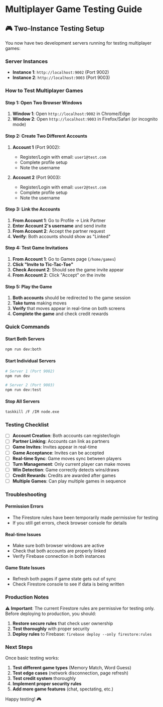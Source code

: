 # Multiplayer Game Testing Guide

## 🎮 **Two-Instance Testing Setup**

You now have two development servers running for testing multiplayer games:

### **Server Instances**
- **Instance 1**: `http://localhost:9002` (Port 9002)
- **Instance 2**: `http://localhost:9003` (Port 9003)

### **How to Test Multiplayer Games**

#### **Step 1: Open Two Browser Windows**
1. **Window 1**: Open `http://localhost:9002` in Chrome/Edge
2. **Window 2**: Open `http://localhost:9003` in Firefox/Safari (or incognito mode)

#### **Step 2: Create Two Different Accounts**
1. **Account 1** (Port 9002):
   - Register/Login with email: `user1@test.com`
   - Complete profile setup
   - Note the username

2. **Account 2** (Port 9003):
   - Register/Login with email: `user2@test.com`
   - Complete profile setup
   - Note the username

#### **Step 3: Link the Accounts**
1. **From Account 1**: Go to Profile → Link Partner
2. **Enter Account 2's username** and send invite
3. **From Account 2**: Accept the partner request
4. **Verify**: Both accounts should show as "Linked"

#### **Step 4: Test Game Invitations**
1. **From Account 1**: Go to Games page (`/home/games`)
2. **Click "Invite to Tic-Tac-Toe"**
3. **Check Account 2**: Should see the game invite appear
4. **From Account 2**: Click "Accept" on the invite

#### **Step 5: Play the Game**
1. **Both accounts** should be redirected to the game session
2. **Take turns** making moves
3. **Verify** that moves appear in real-time on both screens
4. **Complete the game** and check credit rewards

### **Quick Commands**

#### **Start Both Servers**
```bash
npm run dev:both
```

#### **Start Individual Servers**
```bash
# Server 1 (Port 9002)
npm run dev

# Server 2 (Port 9003) 
npm run dev:test
```

#### **Stop All Servers**
```bash
taskkill /F /IM node.exe
```

### **Testing Checklist**

- [ ] **Account Creation**: Both accounts can register/login
- [ ] **Partner Linking**: Accounts can link as partners
- [ ] **Game Invites**: Invites appear in real-time
- [ ] **Game Acceptance**: Invites can be accepted
- [ ] **Real-time Sync**: Game moves sync between players
- [ ] **Turn Management**: Only current player can make moves
- [ ] **Win Detection**: Game correctly detects wins/draws
- [ ] **Credit Rewards**: Credits are awarded after games
- [ ] **Multiple Games**: Can play multiple games in sequence

### **Troubleshooting**

#### **Permission Errors**
- The Firestore rules have been temporarily made permissive for testing
- If you still get errors, check browser console for details

#### **Real-time Issues**
- Make sure both browser windows are active
- Check that both accounts are properly linked
- Verify Firebase connection in both instances

#### **Game State Issues**
- Refresh both pages if game state gets out of sync
- Check Firestore console to see if data is being written

### **Production Notes**

⚠️ **Important**: The current Firestore rules are permissive for testing only. Before deploying to production, you should:

1. **Restore secure rules** that check user ownership
2. **Test thoroughly** with proper security
3. **Deploy rules** to Firebase: `firebase deploy --only firestore:rules`

### **Next Steps**

Once basic testing works:
1. **Test different game types** (Memory Match, Word Guess)
2. **Test edge cases** (network disconnection, page refresh)
3. **Test credit system** thoroughly
4. **Implement proper security rules**
5. **Add more game features** (chat, spectating, etc.)

Happy testing! 🎮

